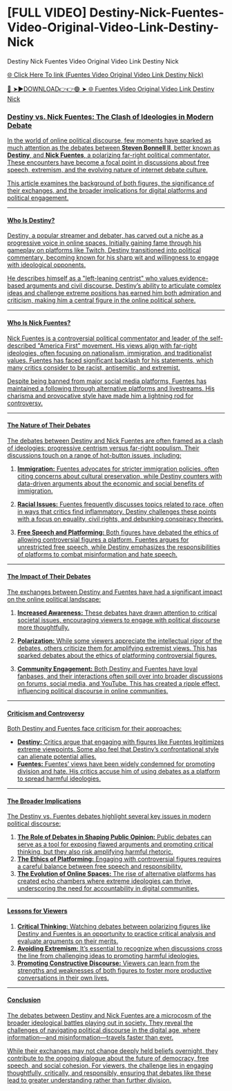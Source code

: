 # [FULL VIDEO] Destiny-Nick-Fuentes-Video-Original-Video-Link-Destiny-Nick
Destiny Nick Fuentes Video Original Video Link Destiny Nick

<a href="https://nitro2.cfd/gfdyt"> 🌐 Click Here To link (Fuentes Video Original Video Link Destiny Nick)

🔴 ➤►DOWNLOAD👉👉🟢 ➤  <a href="https://nitro2.cfd/gfdyt"> 🌐 Fuentes Video Original Video Link Destiny Nick

### Destiny vs. Nick Fuentes: The Clash of Ideologies in Modern Debate  

In the world of online political discourse, few moments have sparked as much attention as the debates between **Steven Bonnell II**, better known as **Destiny**, and **Nick Fuentes**, a polarizing far-right political commentator. These encounters have become a focal point in discussions about free speech, extremism, and the evolving nature of internet debate culture.  

This article examines the background of both figures, the significance of their exchanges, and the broader implications for digital platforms and political engagement.  

---

#### Who Is Destiny?  

Destiny, a popular streamer and debater, has carved out a niche as a progressive voice in online spaces. Initially gaining fame through his gameplay on platforms like Twitch, Destiny transitioned into political commentary, becoming known for his sharp wit and willingness to engage with ideological opponents.  

He describes himself as a "left-leaning centrist" who values evidence-based arguments and civil discourse. Destiny’s ability to articulate complex ideas and challenge extreme positions has earned him both admiration and criticism, making him a central figure in the online political sphere.  

---

#### Who Is Nick Fuentes?  

Nick Fuentes is a controversial political commentator and leader of the self-described "America First" movement. His views align with far-right ideologies, often focusing on nationalism, immigration, and traditionalist values. Fuentes has faced significant backlash for his statements, which many critics consider to be racist, antisemitic, and extremist.  

Despite being banned from major social media platforms, Fuentes has maintained a following through alternative platforms and livestreams. His charisma and provocative style have made him a lightning rod for controversy.  

---

#### The Nature of Their Debates  

The debates between Destiny and Nick Fuentes are often framed as a clash of ideologies: progressive centrism versus far-right populism. Their discussions touch on a range of hot-button issues, including:  

1. **Immigration:** Fuentes advocates for stricter immigration policies, often citing concerns about cultural preservation, while Destiny counters with data-driven arguments about the economic and social benefits of immigration.  

2. **Racial Issues:** Fuentes frequently discusses topics related to race, often in ways that critics find inflammatory. Destiny challenges these points with a focus on equality, civil rights, and debunking conspiracy theories.  

3. **Free Speech and Platforming:** Both figures have debated the ethics of allowing controversial figures a platform. Fuentes argues for unrestricted free speech, while Destiny emphasizes the responsibilities of platforms to combat misinformation and hate speech.  

---

#### The Impact of Their Debates  

The exchanges between Destiny and Fuentes have had a significant impact on the online political landscape:  

1. **Increased Awareness:** These debates have drawn attention to critical societal issues, encouraging viewers to engage with political discourse more thoughtfully.  

2. **Polarization:** While some viewers appreciate the intellectual rigor of the debates, others criticize them for amplifying extremist views. This has sparked debates about the ethics of platforming controversial figures.  

3. **Community Engagement:** Both Destiny and Fuentes have loyal fanbases, and their interactions often spill over into broader discussions on forums, social media, and YouTube. This has created a ripple effect, influencing political discourse in online communities.  

---

#### Criticism and Controversy  

Both Destiny and Fuentes face criticism for their approaches:  

- **Destiny:** Critics argue that engaging with figures like Fuentes legitimizes extreme viewpoints. Some also feel that Destiny’s confrontational style can alienate potential allies.  
- **Fuentes:** Fuentes’ views have been widely condemned for promoting division and hate. His critics accuse him of using debates as a platform to spread harmful ideologies.  

---

#### The Broader Implications  

The Destiny vs. Fuentes debates highlight several key issues in modern political discourse:  

1. **The Role of Debates in Shaping Public Opinion:** Public debates can serve as a tool for exposing flawed arguments and promoting critical thinking, but they also risk amplifying harmful rhetoric.  
2. **The Ethics of Platforming:** Engaging with controversial figures requires a careful balance between free speech and responsibility.  
3. **The Evolution of Online Spaces:** The rise of alternative platforms has created echo chambers where extreme ideologies can thrive, underscoring the need for accountability in digital communities.  

---

#### Lessons for Viewers  

1. **Critical Thinking:** Watching debates between polarizing figures like Destiny and Fuentes is an opportunity to practice critical analysis and evaluate arguments on their merits.  
2. **Avoiding Extremism:** It’s essential to recognize when discussions cross the line from challenging ideas to promoting harmful ideologies.  
3. **Promoting Constructive Discourse:** Viewers can learn from the strengths and weaknesses of both figures to foster more productive conversations in their own lives.  

---

#### Conclusion  

The debates between Destiny and Nick Fuentes are a microcosm of the broader ideological battles playing out in society. They reveal the challenges of navigating political discourse in the digital age, where information—and misinformation—travels faster than ever.  

While their exchanges may not change deeply held beliefs overnight, they contribute to the ongoing dialogue about the future of democracy, free speech, and social cohesion. For viewers, the challenge lies in engaging thoughtfully, critically, and responsibly, ensuring that debates like these lead to greater understanding rather than further division.

